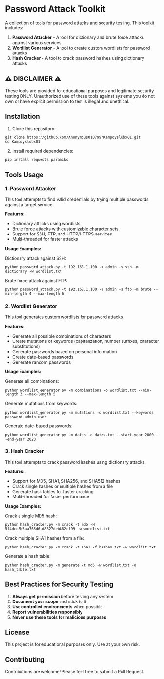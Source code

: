 # Password Attack Toolkit

A collection of tools for password attacks and security testing. This toolkit includes:

1. **Password Attacker** - A tool for dictionary and brute force attacks against various services
2. **Wordlist Generator** - A tool to create custom wordlists for password attacks
3. **Hash Cracker** - A tool to crack password hashes using dictionary attacks

## ⚠️ DISCLAIMER ⚠️

These tools are provided for educational purposes and legitimate security testing ONLY. Unauthorized use of these tools against systems you do not own or have explicit permission to test is illegal and unethical.

## Installation

1. Clone this repository:
```
git clone https://github.com/Anonymous010799/Kampoyslubx01.git
cd Kampoyslubx01
```

2. Install required dependencies:
```
pip install requests paramiko
```

## Tools Usage

### 1. Password Attacker

This tool attempts to find valid credentials by trying multiple passwords against a target service.

**Features:**
- Dictionary attacks using wordlists
- Brute force attacks with customizable character sets
- Support for SSH, FTP, and HTTP/HTTPS services
- Multi-threaded for faster attacks

**Usage Examples:**

Dictionary attack against SSH:
```
python password_attack.py -t 192.168.1.100 -u admin -s ssh -m dictionary -w wordlist.txt
```

Brute force attack against FTP:
```
python password_attack.py -t 192.168.1.100 -u admin -s ftp -m brute --min-length 4 --max-length 6
```

### 2. Wordlist Generator

This tool generates custom wordlists for password attacks.

**Features:**
- Generate all possible combinations of characters
- Create mutations of keywords (capitalization, number suffixes, character substitutions)
- Generate passwords based on personal information
- Create date-based passwords
- Generate random passwords

**Usage Examples:**

Generate all combinations:
```
python wordlist_generator.py -m combinations -o wordlist.txt --min-length 3 --max-length 5
```

Generate mutations from keywords:
```
python wordlist_generator.py -m mutations -o wordlist.txt --keywords password admin user
```

Generate date-based passwords:
```
python wordlist_generator.py -m dates -o dates.txt --start-year 2000 --end-year 2023
```

### 3. Hash Cracker

This tool attempts to crack password hashes using dictionary attacks.

**Features:**
- Support for MD5, SHA1, SHA256, and SHA512 hashes
- Crack single hashes or multiple hashes from a file
- Generate hash tables for faster cracking
- Multi-threaded for faster performance

**Usage Examples:**

Crack a single MD5 hash:
```
python hash_cracker.py -m crack -t md5 -H 5f4dcc3b5aa765d61d8327deb882cf99 -w wordlist.txt
```

Crack multiple SHA1 hashes from a file:
```
python hash_cracker.py -m crack -t sha1 -f hashes.txt -w wordlist.txt
```

Generate a hash table:
```
python hash_cracker.py -m generate -t md5 -w wordlist.txt -o hash_table.txt
```

## Best Practices for Security Testing

1. **Always get permission** before testing any system
2. **Document your scope** and stick to it
3. **Use controlled environments** when possible
4. **Report vulnerabilities responsibly**
5. **Never use these tools for malicious purposes**

## License

This project is for educational purposes only. Use at your own risk.

## Contributing

Contributions are welcome! Please feel free to submit a Pull Request.

